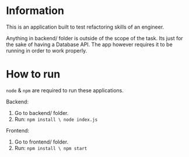 # Information

This is an application built to test refactoring skills of an engineer.

Anything in backend/ folder is outside of the scope of the task. Its just for the sake of having a Database API. The app however requires it to be running in order to work properly.

# How to run

`node` & `npm` are required to run these applications.

Backend:

1. Go to backend/ folder.
2. Run: `npm install \ node index.js`

Frontend:

1. Go to frontend/ folder.
2. Run: `npm install \ npm start`

